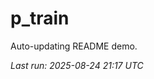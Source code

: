 # p_train

Auto-updating README demo.

<!--START_SECTION:status-->
_Last run: 2025-08-24 21:17 UTC_
<!--END_SECTION:status-->



















































































































